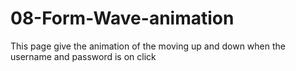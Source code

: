 # 08-Form-Wave-animation

This page give the animation of the moving up and down when the username and password is on click
